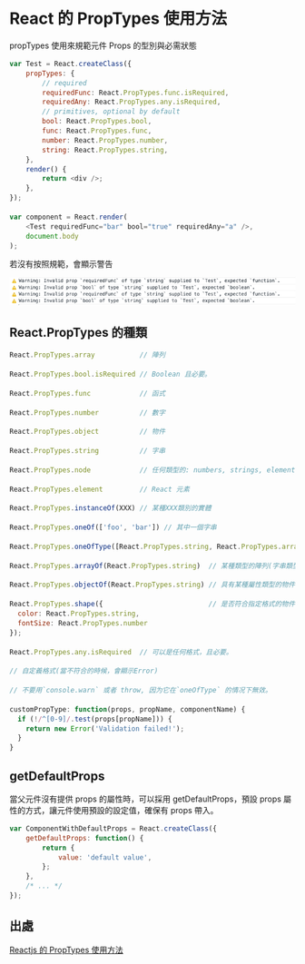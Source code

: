 # React 的 PropTypes 使用方法

propTypes 使用來規範元件 Props 的型別與必需狀態

```js
var Test = React.createClass({
	propTypes: {
		// required
		requiredFunc: React.PropTypes.func.isRequired,
		requiredAny: React.PropTypes.any.isRequired,
		// primitives, optional by default
		bool: React.PropTypes.bool,
		func: React.PropTypes.func,
		number: React.PropTypes.number,
		string: React.PropTypes.string,
	},
	render() {
		return <div />;
	},
});

var component = React.render(
	<Test requiredFunc="bar" bool="true" requiredAny="a" />,
	document.body
);
```

若沒有按照規範，會顯示警告

![image](https://github.com/akayhu/self-components/blob/master/src/file/reactFile/image/warningPropTypes.png?raw=true)

## React.PropTypes 的種類

```js
React.PropTypes.array           // 陣列

React.PropTypes.bool.isRequired // Boolean 且必要。

React.PropTypes.func            // 函式

React.PropTypes.number          // 數字

React.PropTypes.object          // 物件

React.PropTypes.string          // 字串

React.PropTypes.node            // 任何類型的: numbers, strings, elements 或者任何這種類型的陣列

React.PropTypes.element         // React 元素

React.PropTypes.instanceOf(XXX) // 某種XXX類別的實體

React.PropTypes.oneOf(['foo', 'bar']) // 其中一個字串

React.PropTypes.oneOfType([React.PropTypes.string, React.PropTypes.array]) // 其中一種格式類型

React.PropTypes.arrayOf(React.PropTypes.string)  // 某種類型的陣列(字串類型)

React.PropTypes.objectOf(React.PropTypes.string) // 具有某種屬性類型的物件(字串類型)

React.PropTypes.shape({                          // 是否符合指定格式的物件
  color: React.PropTypes.string,
  fontSize: React.PropTypes.number
});

React.PropTypes.any.isRequired  // 可以是任何格式，且必要。

// 自定義格式(當不符合的時候，會顯示Error)

// 不要用`console.warn` 或者 throw, 因为它在`oneOfType` 的情况下無效。

customPropType: function(props, propName, componentName) {
  if (!/^[0-9]/.test(props[propName])) {
    return new Error('Validation failed!');
  }
}
```

## getDefaultProps

當父元件沒有提供 props 的屬性時，可以採用 getDefaultProps，預設 props 屬性的方式，讓元件使用預設的設定值，確保有 props 帶入。

```js
var ComponentWithDefaultProps = React.createClass({
	getDefaultProps: function() {
		return {
			value: 'default value',
		};
	},
	/* ... */
});
```

## 出處

[Reactjs 的 PropTypes 使用方法](http://jamestw.logdown.com/posts/257890-257890-reactjs-prop)
